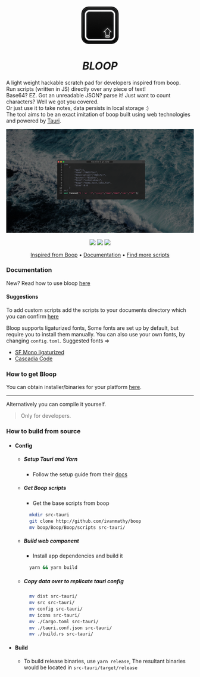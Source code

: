 ﻿<p align="center">
<img src="src-tauri/icons/128x128.png" width="100">
<h1 align="center"><i><strong>BLOOP</strong></i></h1>
A light weight hackable scratch pad for developers inspired from boop.<br/>
Run scripts (written in JS) directly over any piece of text!<br/>
Base64? EZ. Got an unreadable JSON? parse it! Just want to count characters? Well we got you covered.<br/>
Or just use it to take notes, data persists in local storage :)<br/>
The tool aims to be an exact imitation of boop built using web technologies and powered by <a href="https://tauri.studio">Tauri</a>.
</p>

<p align="center">
    <img src="src-tauri/assets/UI.png?raw=true" width="663" alt="UI screenshot">
</p>

<p align="center">
  <a href="https://github.com/Blakeinstein/Bloop/releases"><img src="https://github.com/Blakeinstein/Bloop/workflows/Release/badge.svg"></a>  <a href="https://github.com/Blakeinstein/Bloop/"><img src="https://img.shields.io/github/issues/Blakeinstein/Bloop"></a>  <a href="https://github.com/Blakeinstein/Bloop/stargazers"><img src="https://img.shields.io/github/stars/Blakeinstein/Bloop"></a>
</p>

<p align="center">
  <a href="https://boop.okat.best/">Inspired from Boop</a>  •  <a href="https://github.com/Blakeinstein/Bloop/wiki/Getting-Started">Documentation</a>  •  <a href="https://github.com/IvanMathy/Boop/tree/main/Scripts">Find more scripts</a>
</p>


### Documentation
New? Read how to use bloop [here](https://github.com/Blakeinstein/Bloop/wiki/Getting-Started)
#### Suggestions
To add custom scripts add the scripts to your documents directory which you can confirm [here](https://docs.rs/dirs-next/2.0.0/dirs_next/fn.document_dir.html)

Bloop supports ligaturized fonts, Some fonts are set up by default, but require you to install them manually. You can also use your own fonts, by changing `config.toml`. Suggested fonts =>
* [SF Mono ligaturized](https://github.com/kube/sf-mono-ligaturized/tree/master/ligaturized)
* [Cascadia Code](https://github.com/microsoft/cascadia-code)


### How to get Bloop
You can obtain installer/binaries for your platform [here](https://github.com/Blakeinstein/Bloop/releases).

---
Alternatively you can compile it yourself.

> Only for developers.

### How to build from source

- ####  Config
  - ##### Setup Tauri and Yarn
    - Follow the setup guide from their [docs](https://tauri.studio/en/docs/getting-started/intro)
  - ##### Get Boop scripts
    - Get the base scripts from boop
    ```bash
      mkdir src-tauri
      git clone http://github.com/ivanmathy/boop
      mv boop/Boop/Boop/scripts src-tauri/
    ```
  - ##### Build web component
    - Install app dependencies and build it
    ```bash
      yarn && yarn build
    ```
  - ##### Copy data over to replicate tauri config
    ```bash
      mv dist src-tauri/
      mv src src-tauri/
      mv config src-tauri/
      mv icons src-tauri/
      mv ./Cargo.toml src-tauri/
      mv ./tauri.conf.json src-tauri/
      mv ./build.rs src-tauri/
    ```
 - #### Build
   -  To build release binaries, use ``` yarn release ```, The resultant binaries would be located in ```src-tauri/target/release```

<!-- ##### TODO -->
<!-- - [Documentation](https://github.com/Blakeinstein/Bloop/wiki)
- [Custom scripts](https://github.com/Blakeinstein/Bloop/wiki#CustomScripts) -->
